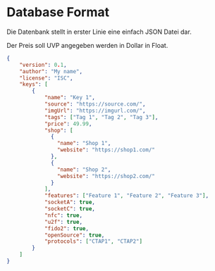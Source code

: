 # Database Format

Die Datenbank stellt in erster Linie eine einfach JSON Datei dar.

Der Preis soll UVP angegeben werden in Dollar in Float.

```json
{
    "version": 0.1,
    "author": "My name",
    "license": "ISC",
    "keys": [
        {
            "name": "Key 1",
            "source": "https://source.com/",
            "imgUrl": "https://imgurl.com/",
            "tags": ["Tag 1", "Tag 2", "Tag 3"],
            "price": 49.99,
            "shop": [
              {
                "name": "Shop 1",
                "website": "https://shop1.com/"
              },
              {
                "name": "Shop 2",
                "website": "https://shop2.com/"
              }
            ],
            "features": ["Feature 1", "Feature 2", "Feature 3"],
            "socketA": true,
            "socketC": true,
            "nfc": true,
            "u2f": true,
            "fido2": true,
            "openSource": true,
            "protocols": ["CTAP1", "CTAP2"]
        }
    ]
}

```
